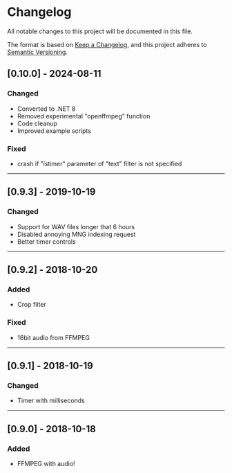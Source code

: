﻿# Changelog

All notable changes to this project will be documented in this file.

The format is based on [Keep a Changelog](https://keepachangelog.com/en/1.1.0/),
and this project adheres to [Semantic Versioning](https://semver.org/spec/v2.0.0.html).

## [0.10.0] - 2024-08-11

### Changed
- Converted to .NET 8
- Removed experimental "openffmpeg" function
- Code cleanup
- Improved example scripts

### Fixed
- crash if "istimer" parameter of "text" filter is not specified

---
## [0.9.3] - 2019-10-19

### Changed
- Support for WAV files longer that 6 hours
- Disabled annoying MNG indexing request
- Better timer controls

---
## [0.9.2] - 2018-10-20

### Added
- Crop filter

### Fixed
- 16bit audio from FFMPEG

---
## [0.9.1] - 2018-10-19

### Changed
- Timer with milliseconds

---
## [0.9.0] - 2018-10-18

### Added
- FFMPEG with audio!